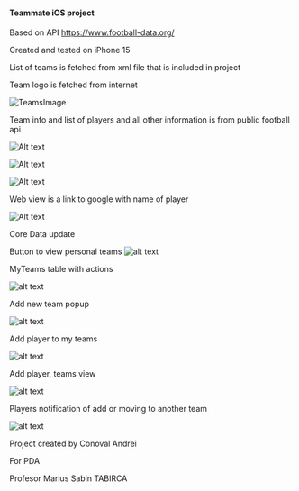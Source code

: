 #### Teammate iOS project

Based on API https://www.football-data.org/

Created and tested on iPhone 15

List of teams is fetched from xml file that is included in project

Team logo is fetched from internet

![TeamsImage](./simulator_screenshot_4FCB6DB8-AB1A-45A1-8F82-7C10817F3457.png)

Team info and list of players and all other information is from public football api

![Alt text](./simulator_screenshot_D648209A-F129-49CB-A80C-D0BD3A887ACA.png)

![Alt text](./simulator_screenshot_62519CF7-3E23-4C21-8E68-F83A8475A6C8.png)

![Alt text](./simulator_screenshot_DEFA810D-4B1E-4C6C-AD9A-49A57283A0DE.png)

Web view is a link to google with name of player

![Alt text](./simulator_screenshot_2172B845-70BD-41E7-8F9F-06EECFA4ED16.png)

Core Data update

Button to view personal teams
![alt text](<Simulator Screenshot - iPhone 15 - 2024-05-23 at 21.54.19.png>)

MyTeams table with actions

![alt text](<Simulator Screenshot - iPhone 15 - 2024-05-23 at 21.54.40.png>)

Add new team popup

![alt text](<Simulator Screenshot - iPhone 15 - 2024-05-23 at 21.54.52.png>)

Add player to my teams

![alt text](<Simulator Screenshot - iPhone 15 - 2024-05-23 at 21.55.09.png>)

Add player, teams view

![alt text](<Simulator Screenshot - iPhone 15 - 2024-05-23 at 21.55.09.png>)

Players notification of add or moving to another team

![alt text](<Simulator Screenshot - iPhone 15 - 2024-05-23 at 21.55.20.png>)

Project created by Conoval Andrei

For PDA

Profesor Marius Sabin TABIRCA
